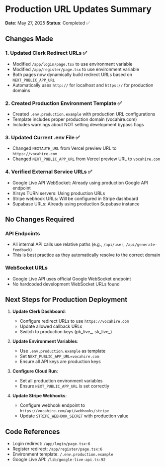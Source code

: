 # Production URL Updates Summary

**Date**: May 27, 2025
**Status**: Completed ✅

## Changes Made

### 1. **Updated Clerk Redirect URLs** ✅
- Modified `/app/login/page.tsx` to use environment variable
- Modified `/app/register/page.tsx` to use environment variable
- Both pages now dynamically build redirect URLs based on `NEXT_PUBLIC_APP_URL`
- Automatically uses `http://` for localhost and `https://` for production domains

### 2. **Created Production Environment Template** ✅
- Created `.env.production.example` with production URL configurations
- Template includes proper production domain (vocahire.com)
- Includes warnings about NOT setting development bypass flags

### 3. **Updated Current .env File** ✅
- Changed `NEXTAUTH_URL` from Vercel preview URL to `https://vocahire.com`
- Changed `NEXT_PUBLIC_APP_URL` from Vercel preview URL to `vocahire.com`

### 4. **Verified External Service URLs** ✅
- Google Live API WebSocket: Already using production Google API endpoint
- Xirsys TURN servers: Using production URLs
- Stripe webhook URLs: Will be configured in Stripe dashboard
- Supabase URLs: Already using production Supabase instance

## No Changes Required

### API Endpoints
- All internal API calls use relative paths (e.g., `/api/user`, `/api/generate-feedback`)
- This is best practice as they automatically resolve to the correct domain

### WebSocket URLs
- Google Live API uses official Google WebSocket endpoint
- No hardcoded development WebSocket URLs found

## Next Steps for Production Deployment

1. **Update Clerk Dashboard**:
   - Configure redirect URLs to use `https://vocahire.com`
   - Update allowed callback URLs
   - Switch to production keys (pk_live_, sk_live_)

2. **Update Environment Variables**:
   - Use `.env.production.example` as template
   - Set `NEXT_PUBLIC_APP_URL=vocahire.com`
   - Ensure all API keys are production keys

3. **Configure Cloud Run**:
   - Set all production environment variables
   - Ensure `NEXT_PUBLIC_APP_URL` is set correctly

4. **Update Stripe Webhooks**:
   - Configure webhook endpoint to `https://vocahire.com/api/webhooks/stripe`
   - Update `STRIPE_WEBHOOK_SECRET` with production value

## Code References

- Login redirect: `/app/login/page.tsx:6`
- Register redirect: `/app/register/page.tsx:6`
- Environment template: `/.env.production.example`
- Google Live API: `/lib/google-live-api.ts:92`